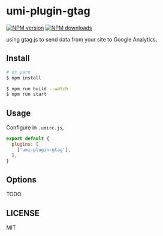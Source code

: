 # umi-plugin-gtag

[![NPM version](https://img.shields.io/npm/v/umi-plugin-gtag.svg?style=flat)](https://npmjs.org/package/umi-plugin-gtag)
[![NPM downloads](http://img.shields.io/npm/dm/umi-plugin-gtag.svg?style=flat)](https://npmjs.org/package/umi-plugin-gtag)

using gtag.js to send data from your site to Google Analytics.

## Install

```bash
# or yarn
$ npm install
```

```bash
$ npm run build --watch
$ npm run start
```

## Usage

Configure in `.umirc.js`,

```js
export default {
  plugins: [
    ['umi-plugin-gtag'],
  ],
}
```

## Options

TODO

## LICENSE

MIT
